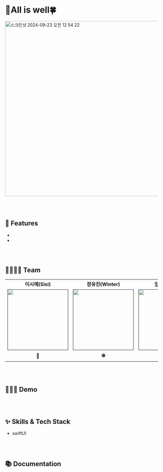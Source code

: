 # 🤞All is well🍀
<img width="576" alt="스크린샷 2024-09-23 오전 12 54 22" src="https://github.com/user-attachments/assets/6e5533b8-6776-4ca3-85d7-0fd5bccef28a">

<br></br>

## 📌 Features

- 
-
<br></br>


## 👩‍👩‍👧‍👧 Team
<table>
  <tbody>
    <tr>
      <td colspan="1" align="center"><b>이시예(Sisi)</b></td>
      <td colspan="1" align="center"><b>장유진(Winter)</b></td>
      <td colspan="1" align="center"><b>임이지(Easy)</b></td>
    </tr>
    <tr>
      <td align="center"><a href=""><img src="https://github.com/DeveloperAcademy-POSTECH/2024-MC2-M17-Kodari/assets/108053426/736e43cc-38d5-4c24-8f23-67408d5e6800" width="200px;" alt=""/><br /><sub><b></b></sub></a></td>
       <td align="center"><a href=""><img src="https://github.com/DeveloperAcademy-POSTECH/2024-MC2-M17-Kodari/assets/108053426/0ff72136-9902-4d10-9db4-3f8acc96b783" width="200px;" alt=""/><br /><sub><b></b></sub></a></td>
      <td align="center"><a href=""><img src="https://github.com/DeveloperAcademy-POSTECH/2024-MC2-M17-Kodari/assets/108053426/80ebff67-a9bb-4493-b544-c312aea2f376" width="200px;" alt=""/><br /><sub><b></b></sub></a></td>
    </tr>
    <tr>
      <td colspan="1" align="center"><b>🦁</b></td>
      <td colspan="1" align="center"><b>❄️</b></td>
      <td colspan="1" align="center"><b>⭐️</b></td>
    </tr>
  </tbody>
</table>
<br></br>

## 🧚🏻‍♀️ Demo
<br></br>

## :sparkles: Skills & Tech Stack
- swiftUI

<br></br>
## :books: Documentation



